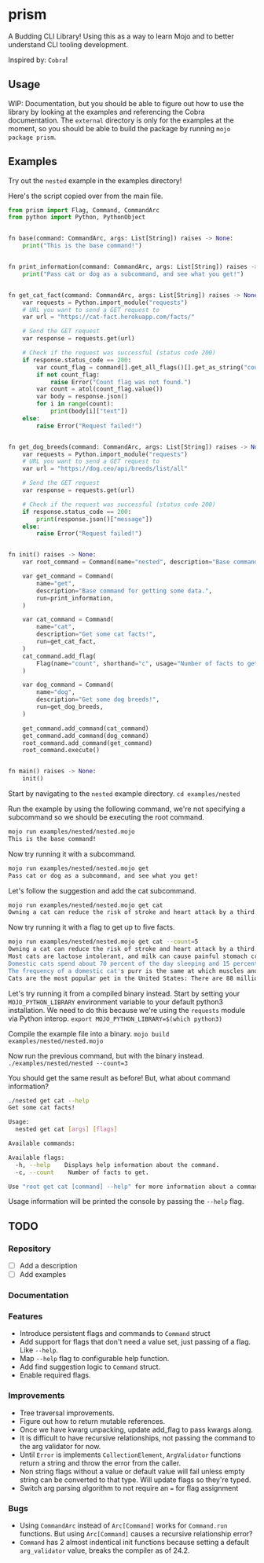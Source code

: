 # prism

A Budding CLI Library! Using this as a way to learn Mojo and to better understand CLI tooling development.

Inspired by: `Cobra`!

## Usage

WIP: Documentation, but you should be able to figure out how to use the library by looking at the examples and referencing the Cobra documentation. The `external` directory is only for the examples at the moment, so you should be able to build the package by running `mojo package prism`.

## Examples

Try out the `nested` example in the examples directory!

Here's the script copied over from the main file.

```py
from prism import Flag, Command, CommandArc
from python import Python, PythonObject


fn base(command: CommandArc, args: List[String]) raises -> None:
    print("This is the base command!")


fn print_information(command: CommandArc, args: List[String]) raises -> None:
    print("Pass cat or dog as a subcommand, and see what you get!")


fn get_cat_fact(command: CommandArc, args: List[String]) raises -> None:
    var requests = Python.import_module("requests")
    # URL you want to send a GET request to
    var url = "https://cat-fact.herokuapp.com/facts/"

    # Send the GET request
    var response = requests.get(url)

    # Check if the request was successful (status code 200)
    if response.status_code == 200:
        var count_flag = command[].get_all_flags()[].get_as_string("count")
        if not count_flag:
            raise Error("Count flag was not found.")
        var count = atol(count_flag.value())
        var body = response.json()
        for i in range(count):
            print(body[i]["text"])
    else:
        raise Error("Request failed!")


fn get_dog_breeds(command: CommandArc, args: List[String]) raises -> None:
    var requests = Python.import_module("requests")
    # URL you want to send a GET request to
    var url = "https://dog.ceo/api/breeds/list/all"

    # Send the GET request
    var response = requests.get(url)

    # Check if the request was successful (status code 200)
    if response.status_code == 200:
        print(response.json()["message"])
    else:
        raise Error("Request failed!")


fn init() raises -> None:
    var root_command = Command(name="nested", description="Base command.", run=base)

    var get_command = Command(
        name="get",
        description="Base command for getting some data.",
        run=print_information,
    )

    var cat_command = Command(
        name="cat",
        description="Get some cat facts!",
        run=get_cat_fact,
    )
    cat_command.add_flag(
        Flag(name="count", shorthand="c", usage="Number of facts to get.")
    )

    var dog_command = Command(
        name="dog",
        description="Get some dog breeds!",
        run=get_dog_breeds,
    )

    get_command.add_command(cat_command)
    get_command.add_command(dog_command)
    root_command.add_command(get_command)
    root_command.execute()


fn main() raises -> None:
    init()

```

Start by navigating to the `nested` example directory.
`cd examples/nested`

Run the example by using the following command, we're not specifying a subcommand so we should be executing the root command.

```bash
mojo run examples/nested/nested.mojo
This is the base command!
```

Now try running it with a subcommand.

```bash
mojo run examples/nested/nested.mojo get
Pass cat or dog as a subcommand, and see what you get!
```

Let's follow the suggestion and add the cat subcommand.

```bash
mojo run examples/nested/nested.mojo get cat
Owning a cat can reduce the risk of stroke and heart attack by a third.
```

Now try running it with a flag to get up to five facts.

```bash
mojo run examples/nested/nested.mojo get cat --count=5
Owning a cat can reduce the risk of stroke and heart attack by a third.
Most cats are lactose intolerant, and milk can cause painful stomach cramps and diarrhea. It's best to forego the milk and just give your cat the standard: clean, cool drinking water.
Domestic cats spend about 70 percent of the day sleeping and 15 percent of the day grooming.
The frequency of a domestic cat's purr is the same at which muscles and bones repair themselves.
Cats are the most popular pet in the United States: There are 88 million pet cats and 74 million dogs.
```

Let's try running it from a compiled binary instead. Start by setting your `MOJO_PYTHON_LIBRARY` environment variable to your default python3 installation. We need to do this because we're using the `requests` module via Python interop.
`export MOJO_PYTHON_LIBRARY=$(which python3)`

Compile the example file into a binary.
`mojo build examples/nested/nested.mojo`

Now run the previous command, but with the binary instead.
`./examples/nested/nested --count=3`

You should get the same result as before! But, what about command information?

```bash
./nested get cat --help
Get some cat facts!

Usage:
  nested get cat [args] [flags]

Available commands:

Available flags:
  -h, --help    Displays help information about the command.
  -c, --count    Number of facts to get.

Use "root get cat [command] --help" for more information about a command.
```

Usage information will be printed the console by passing the `--help` flag.

## TODO

### Repository

- [ ] Add a description
- [ ] Add examples

### Documentation

### Features

- Introduce persistent flags and commands to `Command` struct
- Add support for flags that don't need a value set, just passing of a flag. Like `--help`.
- Map `--help` flag to configurable help function.
- Add find suggestion logic to `Command` struct.
- Enable required flags.

### Improvements

- Tree traversal improvements.
- Figure out how to return mutable references.
- Once we have kwarg unpacking, update add_flag to pass kwargs along.
- It is difficult to have recursive relationships, not passing the command to the arg validator for now.
- Until `Error` is implements `CollectionElement`, `ArgValidator` functions return a string and throw the error from the caller.
- Non string flags without a value or default value will fail unless empty string can be converted to that type. Will update flags so they're typed.
- Switch arg parsing algorithm to not require an `=` for flag assignment

### Bugs

- Using `CommandArc` instead of `Arc[Command]` works for `Command.run` functions. But using `Arc[Command]` causes a recursive relationship error?
- `Command` has 2 almost indentical init functions because setting a default `arg_validator` value, breaks the compiler as of 24.2.

